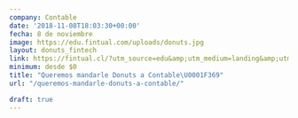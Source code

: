 ```yaml
---
company: Contable
date: '2018-11-08T18:03:30+00:00'
fecha: 8 de noviembre
image: https://edu.fintual.com/uploads/donuts.jpg
layout: donuts_fintech
link: https://fintual.cl/?utm_source=edu&amp;utm_medium=landing&amp;utm_campaign=pizzas
minimum: desde $0
title: "Queremos mandarle Donuts a Contable\U0001F369"
url: "/queremos-mandarle-donuts-a-contable/"

draft: true
---
```

